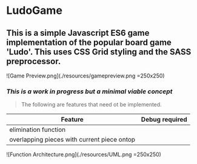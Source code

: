 # LudoGame
## This is a simple Javascript ES6 game implementation of the popular board game 'Ludo'. This uses CSS Grid styling and the SASS preprocessor.

![Game Preview.png](./resources/gamepreview.png =250x250)

### *This is a work in progress but a minimal viable concept*

> The following are features that need ot be implemented.

| Feature        | Debug required         |
| ------------- |:-------------:|
| elimination function     |  |
| overlapping pieces with current piece ontop | |

![Function Architecture.png](./resources/UML.png =250x250)